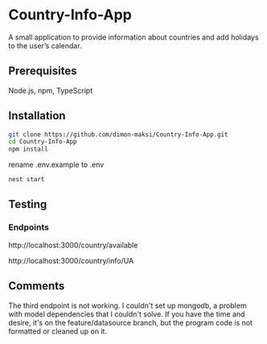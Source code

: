 # Country-Info-App
A small application to provide information about countries and add holidays to the user’s calendar. 

## Prerequisites
Node.js, npm, TypeScript

## Installation

```bash
git clone https://github.com/dimon-maksi/Country-Info-App.git
cd Country-Info-App
npm install
```

rename .env.example to .env

```bash
nest start
```

## Testing
### Endpoints
http://localhost:3000/country/available

http://localhost:3000/country/info/UA

## Comments
The third endpoint is not working. I couldn't set up mongodb, a problem with model dependencies that I couldn't solve. If you have the time and desire, it's on the feature/datasource branch, but the program code is not formatted or cleaned up on it.
